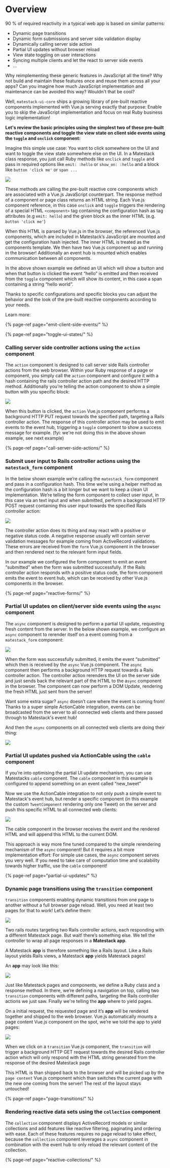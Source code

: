 # Overview

90 % of required reactivity in a typical web app is based on similar patterns:

* Dynamic page transitions
* Dynamic form submissions and server side validation display
* Dynamically calling server side action
* Partial UI updates without browser reload
* View state toggling on user interactions
* Syncing multiple clients and let the react to server side events
* ...

Why reimplementing these generic features in JavaScript all the time? Why not build and maintain these features once and reuse them across all your apps? Can you imagine how much JavaScript implementation and maintenance can be avoided this way? Wouldn't that be cool?

Well, `matestack-ui-core` ships a growing library of pre-built reactive components implemented with Vue.js serving exactly that purpose: Enable you to skip the JavaScript implementation and focus on real Ruby business logic implementation!

**Let's review the basic principles using the simplest two of these pre-built reactive components and toggle the view state on client side events using the `toggle` and `onclick` component:**

Imagine this simple use case: You want to click somewhere on the UI and want to toggle the view state somewhere else on the UI. In a Matestack class response, you just call Ruby methods like `onclick` and `toggle` and pass in required options like `emit: :hello` or `show_on: :hello` and a block like `button 'click me'` or `span ...`‌

![](../.gitbook/assets/onclick_toggle.gif)

These methods are calling the pre-built reactive core components which are associated with a Vue.js JavaScript counterpart. The response method of a component or page class returns an HTML string. Each Vue.js component reference, in this case `onclick` and `toggle` triggers the rendering of  a special HTML `<component>` tag containing the configuration hash as tag attributes \(e.g `emit: hello`\) and the given block as the inner HTML \(e.g. `button 'click me'`\)

When this HTML is parsed by Vue.js in the browser, the referenced Vue.js components, which are included in Matestack’s JavaScript are mounted and get the configuration hash injected. The inner HTML is treated as the components template. We then have two Vue.js component up and running in the browser! Additionally an event hub is mounted which enables communication between all components.

In the above shown example we defined an UI which will show a button and when that button is clicked the event “hello” is emitted and then received from the `toggle` component which will show its content, in this case a span containing a string “hello world”.

Thanks to specific configurations and specific blocks you can adjust the behavior and the look of the pre-built reactive components according to your needs. 

Learn more:

{% page-ref page="emit-client-side-events/" %}

{% page-ref page="toggle-ui-states/" %}

### Calling server side controller actions using the `action` component

The `action` component is designed to call server side Rails controller actions from the web browser. Within your Ruby response of a page or component, you simply call the `action` component and configure it with a hash containing the rails controller action path and the desired HTTP method. Additionally you’re telling the action component to show a simple button with you specific block:

![](../.gitbook/assets/_action.gif)

When this button is clicked, the `action` Vue.js component performs a background HTTP PUT request towards the specified path, targeting a Rails controller action. The response of this controller action may be used to emit events to the event hub, triggering a `toggle` component to show a success message for example. \(fyi: we're not doing this in the above shown example, see next example\)

{% page-ref page="call-server-side-actions/" %}

### Submit user input to Rails controller actions using the `matestack_form` component

In the below shown example we’re calling the `matestack_form` component and pass in a configuration hash. This time we’re using a helper method as the configuration hash is a bit longer but we want to keep a clean UI implementation. We’re telling the form component to collect user input, in this case via an text input and when submitted, perform a background HTTP POST request containing this user input towards the specified Rails controller action:

![](../.gitbook/assets/form.gif)

The controller action does its thing and may react with a positive or negative status code.  A negative response usually will contain server validation messages for example coming from ActiveRecord validations. These errors are received from the `form` Vue.js component in the browser and then rendered next to the relevant form input fields.

In our example we configured the form component to emit an event “submitted” when the form was submitted successfully. If the Rails controller action responds with a positive status code, the form component emits the event to event hub, which can be received by other Vue.js components in the browser.

{% page-ref page="reactive-forms/" %}

### Partial UI updates on client/server side events using the `async` component

The `async` component is designed to perform a partial UI update, requesting fresh content from the server. In the below shown example, we configure an `async` component to rerender itself on a event coming from a `matestack_form` component:

![](../.gitbook/assets/async_client_side.gif)

When the form was successfully submitted, it emits the event “submitted” which then is received by the `async` Vue.js component. The `async` component then performs a background HTTP request towards a Rails controller action. The controller action rerenders the UI on the server side and just sends back the relevant part of the HTML to the a`sync` component in the browser. The component can now perform a DOM Update, rendering the fresh HTML just sent from the server!

Want some extra sugar? `async` doesn’t care where the event is coming from! Thanks to a super simple ActionCable integration, events can be broadcasted from the server to all connected web clients and there passed through to Matestack's event hub!

And then the `async` components on all connected web clients are doing their thing:

![](../.gitbook/assets/async_server_side.gif.gif)

### Partial UI updates pushed via ActionCable using the `cable` component

If you’re into optimising the partial UI update mechanism, you can use Matestacks `cable` component. The `cable` component in this example is configured to append something on an event called “new\_tweet”

Now we use the ActionCable integration to not only push a simple event to Matestack's event hub, but render a specific component \(in this example the custom `TweetComponent` rendering only one Tweet\) on the server and push  this specific HTML to all connected web clients:

![](../.gitbook/assets/_cable.gif)

The cable component in the browser receives the event and the rendered HTML and will append this HTML to the current DOM.

This approach is way more fine tuned compared to the simple rerendering mechanism of the `async` component! But it requires a bit more implementation effort: For simple use cases, the `async` component serves you very well. If you need to take care of computation time and scalability towards higher traffic, use the `cable` component!

{% page-ref page="partial-ui-updates/" %}

### Dynamic page transitions using the `transition` component

`transition` components enabling dynamic transitions from one page to another without a full browser page reload. Well, you need at least two pages for that to work! Let’s define them:

![](../.gitbook/assets/2021-04-08-18.07.38-docs.google.com-a014d7ddfea6.png)

Two rails routes targeting two Rails controller actions, each responding with a different Matestack page. But wait! there’s  something else. We tell the controller to wrap all page responses in a **Matestack app**. 

A Matestack **app** is therefore something like a Rails layout. Like a Rails layout yields Rails views, a Matestack **app** yields Matestack pages!

An **app** may look like this:

![](../.gitbook/assets/2021-04-08-18.14.45-docs.google.com-a71b0f3279a6.png)

Just like Matestack pages and components, we define a Ruby class and a response method. In there, we’re defining a navigation on top, calling two `transition` components with different paths, targeting the Rails controller actions we just saw. Finally we're telling the **app** where to yield pages.

On a initial request, the requested page and it’s **app** will be rendered together and shipped to the web browser. Vue.js automatically mounts a page content Vue.js component on the spot, we’re we told the app to yield pages:

![](../.gitbook/assets/transitions.gif)

When we click on a `transition` Vue.js component, the `transition` will trigger a background HTTP GET request towards the desired Rails controller action which will only respond with the HTML string generated from the response of the desired Matestack page

This HTML is than shipped back to the browser and will be picked up by the `page content` Vue.js component which than switches the current page with the new one coming from the server! The rest of the layout stays untouched!

{% page-ref page="page-transitions/" %}

### Rendering reactive data sets using the `collection` component

The `collection` component displays ActiveRecord models or similar collections and add features like reactive filtering, paginating and ordering with ease. Each of these features requires no page reload to take effect, because the `collection` component leverages a `async` component in combination with the event hub to only reload the relevant content of the collection. 

{% page-ref page="reactive-collections/" %}

